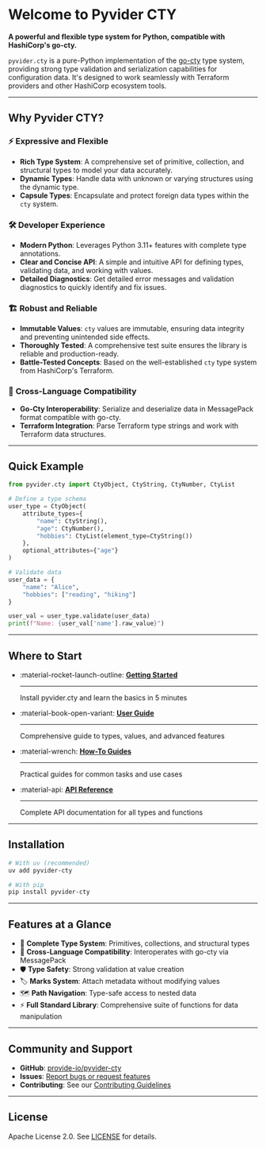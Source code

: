 # Welcome to Pyvider CTY

**A powerful and flexible type system for Python, compatible with HashiCorp's go-cty.**

`pyvider.cty` is a pure-Python implementation of the [go-cty](https://github.com/zclconf/go-cty) type system, providing strong type validation and serialization capabilities for configuration data. It's designed to work seamlessly with Terraform providers and other HashiCorp ecosystem tools.

---

## Why Pyvider CTY?

### ⚡ **Expressive and Flexible**
- **Rich Type System**: A comprehensive set of primitive, collection, and structural types to model your data accurately.
- **Dynamic Types**: Handle data with unknown or varying structures using the dynamic type.
- **Capsule Types**: Encapsulate and protect foreign data types within the `cty` system.

### 🛠️ **Developer Experience**
- **Modern Python**: Leverages Python 3.11+ features with complete type annotations.
- **Clear and Concise API**: A simple and intuitive API for defining types, validating data, and working with values.
- **Detailed Diagnostics**: Get detailed error messages and validation diagnostics to quickly identify and fix issues.

### 🏗️ **Robust and Reliable**
- **Immutable Values**: `cty` values are immutable, ensuring data integrity and preventing unintended side effects.
- **Thoroughly Tested**: A comprehensive test suite ensures the library is reliable and production-ready.
- **Battle-Tested Concepts**: Based on the well-established `cty` type system from HashiCorp's Terraform.

### 🔄 **Cross-Language Compatibility**
- **Go-Cty Interoperability**: Serialize and deserialize data in MessagePack format compatible with go-cty.
- **Terraform Integration**: Parse Terraform type strings and work with Terraform data structures.

---

## Quick Example

```python
from pyvider.cty import CtyObject, CtyString, CtyNumber, CtyList

# Define a type schema
user_type = CtyObject(
    attribute_types={
        "name": CtyString(),
        "age": CtyNumber(),
        "hobbies": CtyList(element_type=CtyString())
    },
    optional_attributes={"age"}
)

# Validate data
user_data = {
    "name": "Alice",
    "hobbies": ["reading", "hiking"]
}

user_val = user_type.validate(user_data)
print(f"Name: {user_val['name'].raw_value}")
```

---

## Where to Start

<div class="grid cards" markdown>

-   :material-rocket-launch-outline: **[Getting Started](getting-started/index.md)**

    ---

    Install pyvider.cty and learn the basics in 5 minutes

-   :material-book-open-variant: **[User Guide](user-guide/index.md)**

    ---

    Comprehensive guide to types, values, and advanced features

-   :material-wrench: **[How-To Guides](how-to/index.md)**

    ---

    Practical guides for common tasks and use cases

-   :material-api: **[API Reference](api/index.md)**

    ---

    Complete API documentation for all types and functions

</div>

---

## Installation

```bash
# With uv (recommended)
uv add pyvider-cty

# With pip
pip install pyvider-cty
```

---

## Features at a Glance

- 🎯 **Complete Type System**: Primitives, collections, and structural types
- 🔄 **Cross-Language Compatibility**: Interoperates with go-cty via MessagePack
- 🛡️ **Type Safety**: Strong validation at value creation
- 🏷️ **Marks System**: Attach metadata without modifying values
- 🗺️ **Path Navigation**: Type-safe access to nested data
- ⚡ **Full Standard Library**: Comprehensive suite of functions for data manipulation

---

## Community and Support

- **GitHub**: [provide-io/pyvider-cty](https://github.com/provide-io/pyvider-cty)
- **Issues**: [Report bugs or request features](https://github.com/provide-io/pyvider-cty/issues)
- **Contributing**: See our [Contributing Guidelines](CONTRIBUTING.md)

---

## License

Apache License 2.0. See [LICENSE](https://github.com/provide-io/pyvider-cty/blob/main/LICENSE) for details.
